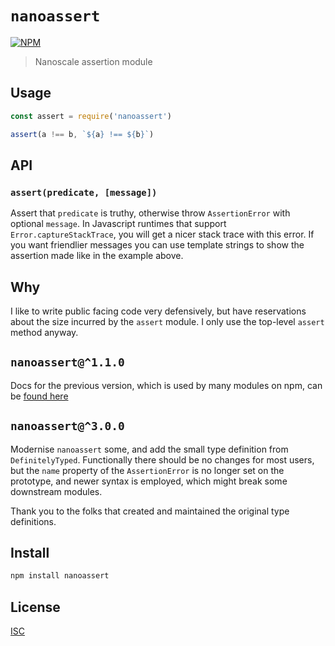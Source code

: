 # `nanoassert`

[![NPM](https://github.com/emilbayes/nanoassert/actions/workflows/npm.yml/badge.svg)](https://github.com/emilbayes/nanoassert/actions/workflows/npm.yml)

> Nanoscale assertion module

## Usage

```js
const assert = require('nanoassert')

assert(a !== b, `${a} !== ${b}`)
```

## API

### `assert(predicate, [message])`

Assert that `predicate` is truthy, otherwise throw `AssertionError` with
optional `message`. In Javascript runtimes that support `Error.captureStackTrace`, you will get a nicer
stack trace with this error.
If you want friendlier messages you can use template strings to show the
assertion made like in the example above.

## Why

I like to write public facing code very defensively, but have reservations about
the size incurred by the `assert` module. I only use the top-level `assert`
method anyway.

## `nanoassert@^1.1.0`

Docs for the previous version, which is used by many modules on npm, can be
[found here](https://github.com/emilbayes/nanoassert/tree/v1.1.0)

## `nanoassert@^3.0.0`

Modernise `nanoassert` some, and add the small type definition from `DefinitelyTyped`. Functionally there should be no changes for most users, but the `name` property of the `AssertionError` is no longer set on the prototype, and newer syntax is employed, which might break some downstream modules.

Thank you to the folks that created and maintained the original type definitions.

## Install

```sh
npm install nanoassert
```

## License

[ISC](LICENSE)
